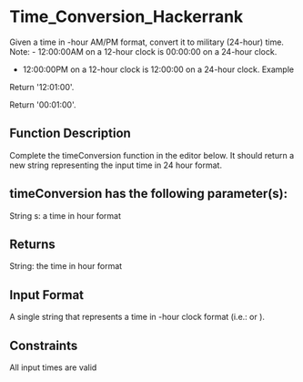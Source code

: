 # Time_Conversion_Hackerrank

Given a time in -hour AM/PM format, convert it to military (24-hour) time.
Note: - 12:00:00AM on a 12-hour clock is 00:00:00 on a 24-hour clock. 
- 12:00:00PM on a 12-hour clock is 12:00:00 on a 24-hour clock.
Example

Return '12:01:00'.

Return '00:01:00'.
## Function Description
Complete the timeConversion function in the editor below. It should return a new string representing the input time in 24 hour format.
## timeConversion has the following parameter(s):
String s: a time in  hour format
## Returns
String: the time in  hour format
## Input Format
A single string  that represents a time in -hour clock format (i.e.:  or ).
## Constraints
All input times are valid
